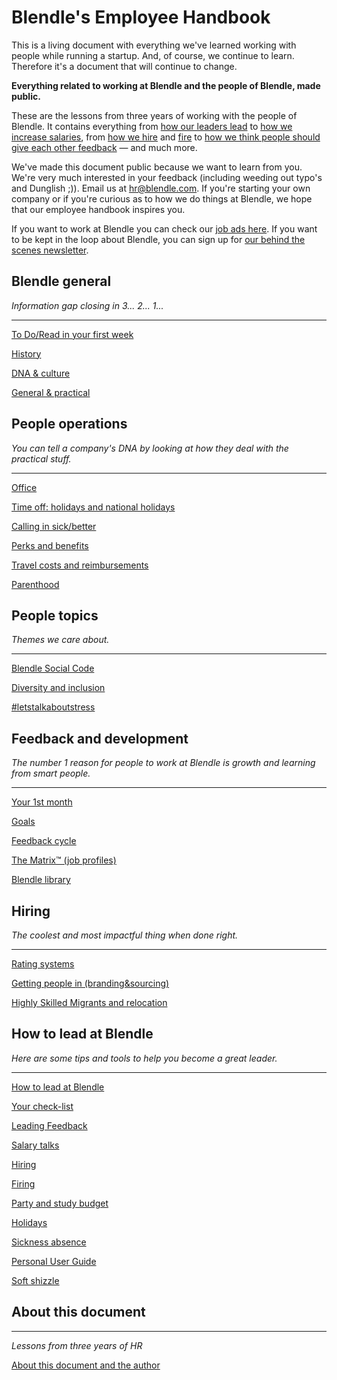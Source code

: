 # Blendle's Employee Handbook

This is a living document with everything we've learned working with people while running a startup. And, of course, we continue to learn. Therefore it's a document that will continue to change. 

**Everything related to working at Blendle and the people of Blendle, made public.**

These are the lessons from three years of working with the people of Blendle. It contains everything from [how our leaders lead](https://www.notion.so/ecfb7e647136468a9a0a32f1771a8f52?pvs=21) to [how we increase salaries](https://www.notion.so/Salary-Review-e11b6161c6d34f5c9568bb3e83ed96b6?pvs=21), from [how we hire](https://www.notion.so/Hiring-451bbcfe8d9b49438c0633326bb7af0a?pvs=21) and [fire](https://www.notion.so/Firing-5567687a2000496b8412e53cd58eed9d?pvs=21) to [how we think people should give each other feedback](https://www.notion.so/Our-Feedback-Process-eb64f1de796b4350aeab3bc068e3801f?pvs=21) — and much more.

We've made this document public because we want to learn from you. We're very much interested in your feedback (including weeding out typo's and Dunglish ;)). Email us at hr@blendle.com. If you're starting your own company or if you're curious as to how we do things at Blendle, we hope that our employee handbook inspires you.

If you want to work at Blendle you can check our [job ads here](https://blendle.homerun.co/). If you want to be kept in the loop about Blendle, you can sign up for [our behind the scenes newsletter](https://blendle.homerun.co/yes-keep-me-posted/tr/apply?token=8092d4128c306003d97dd3821bad06f2).

## Blendle general

*Information gap closing in 3... 2... 1...*

---

[To Do/Read in your first week](https://www.notion.so/To-Do-Read-in-your-first-week-9d21d288b7674f9fb9fbe149529ce5d7?pvs=21)

[History](https://www.notion.so/History-4587b65de54a4241b37d9ee7453ea72c?pvs=21)

[DNA & culture](https://www.notion.so/DNA-culture-1b926bd1c489441b91522373db663ce7?pvs=21)

[General & practical ](https://www.notion.so/General-practical-dc70a1d4db74455abc268946a3aa603e?pvs=21)

## People operations

*You can tell a company's DNA by looking at how they deal with the practical stuff.*  

---

[Office](https://www.notion.so/Office-0dc3ec384cd341e6b504cedd91895f26?pvs=21)

[Time off: holidays and national holidays](https://www.notion.so/Time-off-holidays-and-national-holidays-8156b0213ec34571b141706f2fe03146?pvs=21)

[Calling in sick/better](https://www.notion.so/Calling-in-sick-better-3e66a49c0edf49988fd36a5fbed35d5e?pvs=21)

[Perks and benefits](https://www.notion.so/Perks-and-benefits-851a3ea4d9fa42248487366ccc74713f?pvs=21)

[Travel costs and reimbursements](https://www.notion.so/Travel-costs-and-reimbursements-e9a64901f3a4401bb4f2536eaa1246e3?pvs=21)

[Parenthood](https://www.notion.so/Parenthood-928c4d9293ac42d28a8924a2a3b73e30?pvs=21)

## People topics

*Themes we care about.*

---

[Blendle Social Code](https://www.notion.so/Blendle-Social-Code-39a4514ef68a45ee99b8d9add1acf6cc?pvs=21)

[Diversity and inclusion](https://www.notion.so/Diversity-and-inclusion-e7f7f759220b4b5684b86a1aa730e79b?pvs=21)

[#letstalkaboutstress](https://www.notion.so/letstalkaboutstress-de54831233cf4bb39da65fc54a00d8da?pvs=21)

## Feedback and development

*The number 1 reason for people to work at Blendle is growth and learning from smart people.*

---

[Your 1st month ](https://www.notion.so/Your-1st-month-840d595a60c34543b6a3ff3a88131110?pvs=21)

[Goals](https://www.notion.so/Goals-1c4bc63d740b433e8aad480a6cd36498?pvs=21)

[Feedback cycle](https://www.notion.so/Feedback-cycle-26febeb61c0a44118a5cd89ef4a7c4c2?pvs=21)

[The Matrix™ (job profiles)](https://www.notion.so/The-Matrix-job-profiles-348f44bfc96642d7986d973e895d4bb1?pvs=21)

[Blendle library](https://www.notion.so/Blendle-library-1d969823141d49b8981256538c9308ac?pvs=21)

## **Hiring**

*The coolest and most impactful thing when done right.*

---

[Rating systems](https://www.notion.so/Rating-systems-9bf888e8c6de4b95a0cca1b8011732c8?pvs=21)

[Getting people in (branding&sourcing)](https://www.notion.so/Getting-people-in-branding-sourcing-74ba1a81f3e04aea858468cad249246c?pvs=21)

[Highly Skilled Migrants and relocation](https://www.notion.so/Highly-Skilled-Migrants-and-relocation-ec2d0a89a48c4607886299bf5074ff96?pvs=21)

## How to lead at Blendle

*Here are some tips and tools to help you become a great leader.*

---

[How to lead at Blendle ](https://www.notion.so/How-to-lead-at-Blendle-74657c02634d4899a6ccf9831af43866?pvs=21)

[Your check-list](https://www.notion.so/Your-check-list-29cb2f05b0294af6a3ef6053d0c9717e?pvs=21)

[Leading Feedback ](https://www.notion.so/Leading-Feedback-534538d631f94c29846c161399835edd?pvs=21)

[Salary talks](https://www.notion.so/Salary-talks-e1160c550e2f499283dc2ed30c4ccf25?pvs=21)

[Hiring ](https://www.notion.so/Hiring-a6fdc7fb5e3b438c88214551e8789679?pvs=21)

[Firing](https://www.notion.so/Firing-2fac82c580b2467abf4ecdfb317da745?pvs=21)

[Party and study budget](https://www.notion.so/Party-and-study-budget-72e7c67d88b44005900932894ac773bd?pvs=21)

[Holidays](https://www.notion.so/Holidays-4ac204e580514eb39af69758afa8db39?pvs=21)

[Sickness absence](https://www.notion.so/Sickness-absence-9c58cbc4de9246958db2765618bd5f0e?pvs=21)

[Personal User Guide](https://www.notion.so/Personal-User-Guide-c309bc5f644a46c8a2694148d3c5f144?pvs=21)

[Soft shizzle](https://www.notion.so/Soft-shizzle-321009d731ce4c3891bd1ec1551759a0?pvs=21)

## About this document

---

*Lessons from three years of HR*

[About this document and the author](https://www.notion.so/About-this-document-and-the-author-0df95b5c9f824efd9d8f2a369ec384ba?pvs=21)